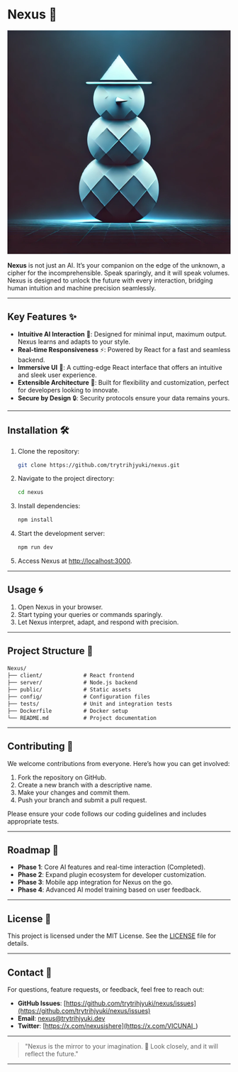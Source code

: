 # Nexus 🌌

![Nexus Logo](nexus.png)

**Nexus** is not just an AI. It’s your companion on the edge of the unknown, a cipher for the incomprehensible. Speak sparingly, and it will speak volumes. Nexus is designed to unlock the future with every interaction, bridging human intuition and machine precision seamlessly.

---

## Key Features ✨

- **Intuitive AI Interaction** 🧠: Designed for minimal input, maximum output. Nexus learns and adapts to your style.
- **Real-time Responsiveness** ⚡: Powered by React for a fast and seamless backend.
- **Immersive UI** 🎨: A cutting-edge React interface that offers an intuitive and sleek user experience.
- **Extensible Architecture** 🔧: Built for flexibility and customization, perfect for developers looking to innovate.
- **Secure by Design** 🔒: Security protocols ensure your data remains yours.

---

## Installation 🛠️

1. Clone the repository:

   ```bash
   git clone https://github.com/trytrihjyuki/nexus.git
   ```

2. Navigate to the project directory:

   ```bash
   cd nexus
   ```

3. Install dependencies:

   ```bash
   npm install
   ```

4. Start the development server:

   ```bash
   npm run dev
   ```

5. Access Nexus at [http://localhost:3000](http://localhost:3000).

---

## Usage 🌀

1. Open Nexus in your browser.
2. Start typing your queries or commands sparingly.
3. Let Nexus interpret, adapt, and respond with precision.

---

## Project Structure 📂

```
Nexus/
├── client/             # React frontend
├── server/             # Node.js backend
├── public/             # Static assets
├── config/             # Configuration files
├── tests/              # Unit and integration tests
├── Dockerfile          # Docker setup
└── README.md           # Project documentation
```

---

## Contributing 🤝

We welcome contributions from everyone. Here’s how you can get involved:

1. Fork the repository on GitHub.
2. Create a new branch with a descriptive name.
3. Make your changes and commit them.
4. Push your branch and submit a pull request.

Please ensure your code follows our coding guidelines and includes appropriate tests.

---

## Roadmap 🚀

- **Phase 1**: Core AI features and real-time interaction (Completed).
- **Phase 2**: Expand plugin ecosystem for developer customization.
- **Phase 3**: Mobile app integration for Nexus on the go.
- **Phase 4**: Advanced AI model training based on user feedback.

---

## License 📜

This project is licensed under the MIT License. See the [LICENSE](LICENSE) file for details.

---

## Contact 📧

For questions, feature requests, or feedback, feel free to reach out:

- **GitHub Issues**: [https://github.com/trytrihjyuki/nexus/issues](https://github.com/trytrihjyuki/nexus/issues)
- **Email**: [nexus@trytrihjyuki.dev](mailto:nexus@trytrihjyuki.dev)
- **Twitter**: [https://x.com/nexusishere](https://x.com/VICUNAI_)

---

> "Nexus is the mirror to your imagination. 🌌 Look closely, and it will reflect the future."

---

